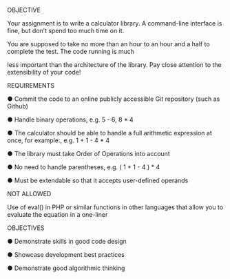 OBJECTIVE

Your assignment is to write a calculator library. A command-line interface is fine, but don’t spend too much time on it.

You are supposed to take no more than an hour to an hour and a half to complete the test. The code running is much

less important than the architecture of the library. Pay close attention to the extensibility of your code!

REQUIREMENTS

● Commit the code to an online publicly accessible Git repository (such as Github)

● Handle binary operations, e.g. 5 - 6, 8 * 4

● The calculator should be able to handle a full arithmetic expression at once, for example:, e.g. 1 + 1 - 4 * 4

● The library must take Order of Operations into account

● No need to handle parentheses, e.g. ( 1 + 1 - 4 ) * 4

● Must be extendable so that it accepts user-defined operands

NOT ALLOWED

Use of eval() in PHP or similar functions in other languages that allow you to evaluate the equation in a one-liner

OBJECTIVES​

● Demonstrate skills in good code design 

● Showcase development best practices 

● Demonstrate good algorithmic thinking
